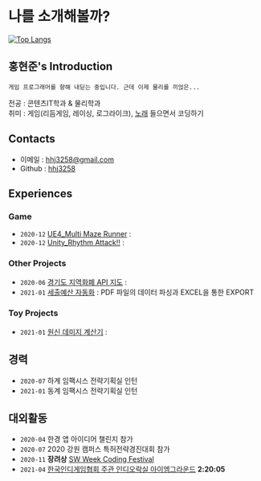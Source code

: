 # **나를 소개해볼까?**
[![Top Langs](https://github-readme-stats.vercel.app/api/top-langs/?username=hhj3258&layout=compact)](https://github.com/anuraghazra/github-readme-stats)
## 홍현준's Introduction
```
게임 프로그래머를 향해 내딛는 중입니다. 근데 이제 물리를 끼얹은...
```

전공 : 콘텐츠IT학과 & 물리학과   
취미 : 게임(리듬게임, 레이싱, 로그라이크), [노래](https://www.youtube.com/watch?v=nxKfi-6EtmY) 들으면서 코딩하기


## Contacts

- 이메일 : hhj3258@gmail.com
- Github : [hhj3258](https://github.com/hhj3258)

## Experiences

### Game

- `2020-12` [UE4_Multi Maze Runner](https://github.com/hhj3258/UE4_MultiMazeRunner) : 
- `2020-12` [Unity_Rhythm Attack!!](https://github.com/hhj3258/Unity_RhythmAttack) : 

### Other Projects

- `2020-06` [경기도 지역화폐 API 지도](https://github.com/hhj3258/JAVA_Gyeonggi-do_LocalCurrency_API_Table-Map) : 
- `2021-01` [세출예산 자동화](https://github.com/hhj3258/ExpenditureBudgets_AutomationProgram) : PDF 파일의 데이터 파싱과 EXCEL을 통한 EXPORT


### Toy Projects

- `2021-01` [원신 데미지 계산기](https://github.com/hhj3258/Genshin_DamageFormulaCalculator) :

## 경력

- `2020-07` 하계 임팩시스 전략기획실 인턴
- `2021-01` 동계 임팩시스 전략기획실 인턴

## 대외활동

- `2020-04` 한경 앱 아이디어 챌린지 참가
- `2020-07` 2020 강원 캠퍼스 특허전략경진대회 참가
- `2020-11` **장려상** [SW Week Coding Festival](https://swweek.hallym.ac.kr/html/contest_02.php)
- `2021-04` [한국인디게임협회 주관 인디오락실 아이엠그라운드](https://www.youtube.com/watch?v=ovJMKrw8jys) **2:20:05**



